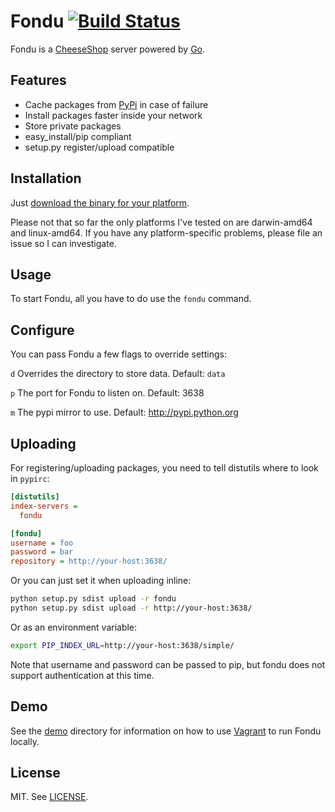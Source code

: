 # Fondu [![Build Status](https://drone.io/github.com/geetarista/fondu/status.png)](https://drone.io/github.com/geetarista/fondu/latest)

Fondu is a [CheeseShop](http://wiki.python.org/moin/CheeseShop) server powered by [Go](http://golang.org/).

## Features

* Cache packages from [PyPi](http://pypi.python.org/) in case of failure
* Install packages faster inside your network
* Store private packages
* easy_install/pip compliant
* setup.py register/upload compatible

## Installation

Just [download the binary for your platform](https://github.com/geetarista/fondu/releases).

Please not that so far the only platforms I've tested on are darwin-amd64 and linux-amd64. If you have any platform-specific problems, please file an issue so I can investigate.

## Usage

To start Fondu, all you have to do use the `fondu` command.

## Configure

You can pass Fondu a few flags to override settings:

`d` Overrides the directory to store data. Default: `data`

`p` The port for Fondu to listen on. Default: 3638

`m` The pypi mirror to use. Default: http://pypi.python.org

## Uploading

For registering/uploading packages, you need to tell distutils where to look in `pypirc`:

```ini
[distutils]
index-servers =
  fondu

[fondu]
username = foo
password = bar
repository = http://your-host:3638/
```

Or you can just set it when uploading inline:

```bash
python setup.py sdist upload -r fondu
python setup.py sdist upload -r http://your-host:3638/
```

Or as an environment variable:

```bash
export PIP_INDEX_URL=http://your-host:3638/simple/
```

Note that username and password can be passed to pip, but fondu does not support authentication at this time.

## Demo

See the [demo](https://github.com/geetarista/fondu/tree/master/demo) directory for information on how to use [Vagrant](http://www.vagrantup.com/) to run Fondu locally.

## License

MIT. See [LICENSE](https://github.com/geetarista/fondu/blob/master/LICENSE).
